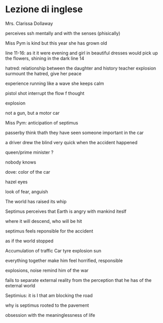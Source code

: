 # Lezione di inglese

Mrs. Clarissa Dollaway

perceives ssh mentally and with the senses (phisically)

Miss Pym is kind but this year she has grown old

line 11-16: as it it were evening and girl in beautiful dresses would pick up the flowers, shining in the dark
line 14

hatred: relationship between the daughter and history teacher
explosion surmount the hatred, give her peace

experience running like a wave 
she keeps calm

pistol shot interrupt the flow f thought

explosion

not a gun, but a motor car

Miss Pym: anticipation of septimus

passerby think thath they have seen someone important in the car

a driver drew the blind very quick when the accident happened

queen/prime minister ?

nobody knows

dove: color of the car

hazel eyes

look of fear, anguish


The world has raised its whip

Septimus perceives that Earth is angry with mankind iteslf

where it will descend, who will be hit

septimus feels reponsible for the accident

as if the world stopped


Accumulation of traffic
Car tyre explosion
sun

everything together make him feel  horrified, responsible

explosions, noise remind him of the war

fails to separate external reality from the perception that he has of the external world



Septimius: it is I that am blocking the road

why is septimus rooted to the pavement 

obsession with the meaninglessness of life
<!--stackedit_data:
eyJoaXN0b3J5IjpbMjExNjI5NDkxNSw4MDM2NDQxMDQsLTIwMD
A2MzAyMTVdfQ==
-->